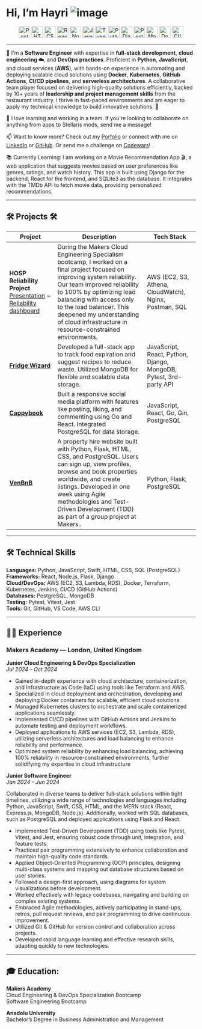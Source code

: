 # Hi, I’m Hayri ![image](https://github.com/user-attachments/assets/ead553a8-6dd4-44df-8420-66732b98c0da)

<div align="center">
  <img width="30" src="https://user-images.githubusercontent.com/25181517/192109061-e138ca71-337c-4019-8d42-4792fdaa7128.png" alt="Postman" title="Postman"/>
  <img width="30" src="https://user-images.githubusercontent.com/25181517/192158954-f88b5814-d510-4564-b285-dff7d6400dad.png" alt="HTML" title="HTML"/>
  <img width="30" src="https://user-images.githubusercontent.com/25181517/183898674-75a4a1b1-f960-4ea9-abcb-637170a00a75.png" alt="CSS" title="CSS"/>
  <img width="30" src="https://user-images.githubusercontent.com/25181517/183897015-94a058a6-b86e-4e42-a37f-bf92061753e5.png" alt="React" title="React"/>
  <img width="30" src="https://user-images.githubusercontent.com/25181517/183568594-85e280a7-0d7e-4d1a-9028-c8c2209e073c.png" alt="Node.js" title="Node.js"/>
  <img width="30" src="https://user-images.githubusercontent.com/25181517/117447155-6a868a00-af3d-11eb-9cfe-245df15c9f3f.png" alt="JavaScript" title="JavaScript"/>
  <img width="30" src="https://user-images.githubusercontent.com/25181517/183890598-19a0ac2d-e88a-4005-a8df-1ee36782fde1.png" alt="TypeScript" title="TypeScript"/>
  <img width="30" src="https://user-images.githubusercontent.com/25181517/183423507-c056a6f9-1ba8-4312-a350-19bcbc5a8697.png" alt="Python" title="Python"/>
  <img width="30" src="https://github.com/marwin1991/profile-technology-icons/assets/62091613/9bf5650b-e534-4eae-8a26-8379d076f3b4" alt="Django" title="Django"/>
  <img width="30" src="https://user-images.githubusercontent.com/25181517/117208740-bfb78400-adf5-11eb-97bb-09072b6bedfc.png" alt="PostgreSQL" title="PostgreSQL"/>
  <img width="30" src="https://user-images.githubusercontent.com/25181517/182884177-d48a8579-2cd0-447a-b9a6-ffc7cb02560e.png" alt="MongoDB" title="MongoDB"/>
  <img width="30" src="https://user-images.githubusercontent.com/25181517/117207330-263ba280-adf4-11eb-9b97-0ac5b40bc3be.png" alt="Docker" title="Docker"/>
  <img width="30" src="https://user-images.githubusercontent.com/25181517/183868728-b2e11072-00a5-47e2-8a4e-4ebbb2b8c554.png" alt="CI/CD" title="CI/CD"/>
</div>

---

👀  I'm a **Software Engineer** with expertise in **full-stack development**, **cloud engineering ☁️**, and **DevOps practices**. Proficient in **Python**, **JavaScript**, and cloud services (**AWS**), with hands-on experience in automating and deploying scalable cloud solutions using **Docker**, **Kubernetes**, **GitHub Actions**, **CI/CD pipelines**, and **serverless architectures**. A collaborative team player focused on delivering high-quality solutions efficiently, backed by 10+ years of **leadership and project management skills** from the restaurant industry. I thrive in fast-paced environments and am eager to apply my technical knowledge to build innovative solutions. 👀

💞️ I love learning and working in a team. If you're looking to collaborate on anything from apps to Stellaris mods, send me a message!

📫 Want to know more? Check out my [Porfolio](https://hayriozdemir6.wixsite.com/hayri) or connect with me on [LinkedIn](https://www.linkedin.com/in/hayri-ozdemir-29a229199/) or [GitHub](https://github.com/Hyrozdmr). Or send me a challenge on [Codewars](https://www.codewars.com/users/Hayri0zdemir)!


📚 Currently Learning:
I am working on a Movie Recommendation App 🎬, a web application that suggests movies based on user preferences like genres, ratings, and watch history. This app is built using Django for the backend, React for the frontend, and SQLite3 as the database. It integrates with the TMDb API to fetch movie data, providing personalized recommendations.
 
---

## 🛠️ Projects 🛠️
 
|  Project        | Description                                                                                                                                               | Tech Stack                                         |
|-----------------|-----------------------------------------------------------------------------------------------------------------------------------------------------------|----------------------------------------------------|
| **HOSP Reliability Project** [Presentation](https://youtu.be/hBR_kHngVb4?si=N2APmfzPnJRKsZHX) ~ [Reliability dashboard](https://github.com/user-attachments/assets/177020ce-54e5-40df-befb-85a3f5811b95) | During the Makers Cloud Engineering Specialism bootcamp, I worked on a final project focused on improving system reliability. Our team improved reliability to 100% by optimizing load balancing with access only to the load balancer. This deepened my understanding of cloud infrastructure in resource-constrained environments. | AWS (EC2, S3, Athena, CloudWatch), Nginx, Postman, SQL |
| **[Fridge Wizard](https://fridgewizard.onrender.com/)** | Developed a full-stack app to track food expiration and suggest recipes to reduce waste. Utilized MongoDB for flexible and scalable data storage.              | JavaScript, React, Python, Django, MongoDB, Pytest, 3rd-party API |
| **[Cappybook](https://cappybook.onrender.com/)** | Built a responsive social media platform with features like posting, liking, and commenting using Go and React. Integrated PostgreSQL for data storage.          | JavaScript, React, Go, Gin, PostgreSQL             |
| **[VenBnB](https://venbnb-deployed.onrender.com/index)** | A property hire website built with Python, Flask, HTML, CSS, and PostgreSQL. Users can sign up, view profiles, browse and book properties worldwide, and create listings. Developed in one week using Agile methodologies and Test-Driven Development (TDD) as part of a group project at Makers..                                                           | Python, Flask, PostgreSQL                          |

---

## 🛠️ Technical Skills

**Languages:** Python, JavaScript, Swift, HTML, CSS, SQL (PostgreSQL)  
**Frameworks:** React, Node.js, Flask, Django  
**Cloud/DevOps:** AWS (EC2, S3, Lambda, RDS), Docker, Terraform, Kubernetes, Jenkins, CI/CD (GitHub Actions)  
**Databases:** PostgreSQL, MongoDB  
**Testing:** Pytest, Vitest, Jest  
**Tools:** Git, GitHub, VS Code, AWS CLI

---

## 🧑‍💻 Experience

### Makers Academy — London, United Kingdom
**Junior Cloud Engineering & DevOps Specialization**  
*Jul 2024 – Oct 2024*

-	Gained in-depth experience with cloud architecture, containerization, and Infrastructure as Code (IaC) using tools like Terraform and AWS.
-	Specialized in cloud deployment and orchestration, developing and deploying Docker containers for scalable, efficient cloud solutions.
-	Managed Kubernetes clusters to orchestrate and scale containerized applications seamlessly.
-	Implemented CI/CD pipelines with GitHub Actions and Jenkins to automate testing and deployment workflows.
-	Deployed applications to AWS services (EC2, S3, Lambda, RDS), utilizing serverless architectures and load balancing to enhance reliability and performance.
-	Optimized system reliability by enhancing load balancing, achieving 100% reliability in resource-constrained environments, further solidifying my expertise in cloud infrastructure


**Junior Software Engineer**                                                                                                                                             
*Jan 2024 - Jun 2024*

Collaborated in diverse teams to deliver full-stack solutions within tight timelines, utilizing a wide range of technologies and languages including Python, JavaScript, Swift, CSS, HTML, and the MERN stack (React, Express.js, MongoDB, Node.js). Additionally, worked with SQL databases, such as PostgreSQL and deployed applications using Flask and React.
-	Implemented Test-Driven Development (TDD) using tools like Pytest, Vitest, and Jest, ensuring robust code through unit, integration, and feature tests.
-	Practiced pair programming extensively to enhance collaboration and maintain high-quality code standards.
-	Applied Object-Oriented Programming (OOP) principles, designing multi-class systems and mapping out database structures based on user stories.
-	Followed a design-first approach, using diagrams for system visualizations before development.
-	Worked effectively with legacy codebases, navigating and building on complex existing systems.
-	Embraced Agile methodologies, actively participating in stand-ups, retros, pull request reviews, and pair programming to drive continuous improvement.
-	Utilized Git & GitHub for version control and collaboration across projects.
-	Developed rapid language learning and effective research skills, adapting quickly to new technologies.

---

## 🎓 Education:
**Makers Academy**                                                                                                                                                       
Cloud Engineering & DevOps Specialization Bootcamp                                                                                                                    
Software Engineering Bootcamp

**Anadolu University**                                                                                                                                              
Bachelor’s Degree in Business Administration and Management
